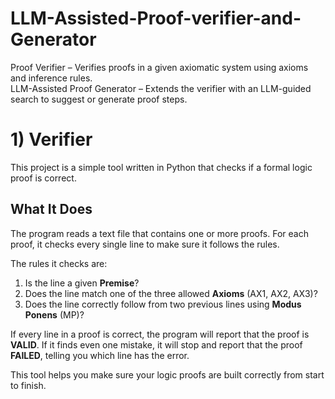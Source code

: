 # LLM-Assisted-Proof-verifier-and-Generator
Proof Verifier – Verifies proofs in a given axiomatic system using axioms and inference rules.  
LLM-Assisted Proof Generator – Extends the verifier with an LLM-guided search to suggest or generate proof steps.

# 1) Verifier

This project is a simple tool written in Python that checks if a formal logic proof is correct.

## What It Does

The program reads a text file that contains one or more proofs. For each proof, it checks every single line to make sure it follows the rules.

The rules it checks are:
1.  Is the line a given **Premise**?
2.  Does the line match one of the three allowed **Axioms** (AX1, AX2, AX3)?
3.  Does the line correctly follow from two previous lines using **Modus Ponens** (MP)?

If every line in a proof is correct, the program will report that the proof is **VALID**. If it finds even one mistake, it will stop and report that the proof **FAILED**, telling you which line has the error.

This tool helps you make sure your logic proofs are built correctly from start to finish.
